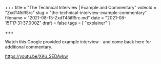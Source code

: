 +++
title = "The Technical Interview | Example and Commentary"
videoId = "ZxdT45iR5rc"
slug = "the-technical-interview-example-commentary"
filename = "2021-08-15-ZxdT45iR5rc.md"
date = "2021-08-15T17:31:37.000Z"
draft = false
tags = [ "explainer" ]

+++

Watch this Google provided example interview - and come back here for additional commentary.

https://youtu.be/XKu_SEDAykw

